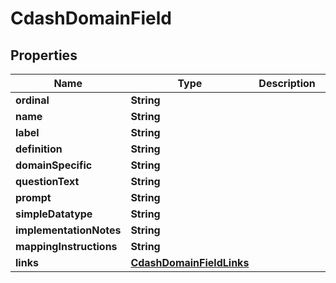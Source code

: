 

# CdashDomainField


## Properties

| Name | Type | Description | Notes |
|------------ | ------------- | ------------- | -------------|
|**ordinal** | **String** |  |  [optional] |
|**name** | **String** |  |  [optional] |
|**label** | **String** |  |  [optional] |
|**definition** | **String** |  |  [optional] |
|**domainSpecific** | **String** |  |  [optional] |
|**questionText** | **String** |  |  [optional] |
|**prompt** | **String** |  |  [optional] |
|**simpleDatatype** | **String** |  |  [optional] |
|**implementationNotes** | **String** |  |  [optional] |
|**mappingInstructions** | **String** |  |  [optional] |
|**links** | [**CdashDomainFieldLinks**](CdashDomainFieldLinks.md) |  |  [optional] |



